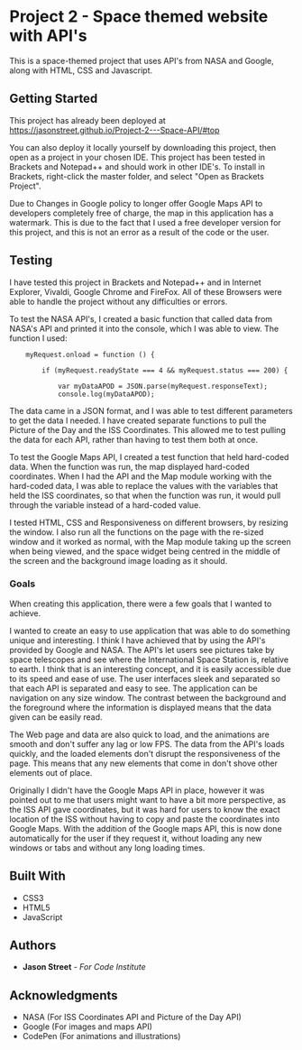 # Project 2 - Space themed website with API's

This is a space-themed project that uses API's from NASA and Google, along with HTML, CSS and Javascript.

## Getting Started

This project has already been deployed at https://jasonstreet.github.io/Project-2---Space-API/#top

You can also deploy it locally yourself by downloading this project, then open as a project in your chosen IDE. This project has been tested in Brackets and Notepad++ and should work in other IDE's. To install in Brackets, right-click the master folder, and select "Open as Brackets Project".

Due to Changes in Google policy to longer offer Google Maps API to developers completely free of charge, the map in this application has a watermark. This is due to the fact that I used a free developer version for this project, and this is not an error as a result of the code or the user.

## Testing

I have tested this project in Brackets and Notepad++ and in Internet Explorer, Vivaldi, Google Chrome and FireFox. All of these Browsers were able to handle the project without any difficulties or errors.

To test the NASA API's, I created a basic function that called data from NASA's API and printed it into the console, which I was able to view. The function I used:

```
    myRequest.onload = function () {
        
        if (myRequest.readyState === 4 && myRequest.status === 200) {
            
            var myDataAPOD = JSON.parse(myRequest.responseText);
            console.log(myDataAPOD);
```

The data came in a JSON format, and I was able to test different parameters to get the data I needed. I have created separate functions to pull the Picture of the Day and the ISS Coordinates. This allowed me to test pulling the data for each API, rather than having to test them both at once.

To test the Google Maps API, I created a test function that held hard-coded data. When the function was run, the map displayed hard-coded coordinates. When I had the API and the Map module working with the hard-coded data, I was able to replace the values with the variables that held the ISS coordinates, so that when the function was run, it would pull through the variable instead of a hard-coded value.

I tested HTML, CSS and Responsiveness on different browsers, by resizing the window. I also run all the functions on the page with the re-sized window and it worked as normal, with the Map module taking up the screen when being viewed, and the space widget being centred in the middle of the screen and the background image loading as it should.

### Goals

When creating this application, there were a few goals that I wanted to achieve.

I wanted to create an easy to use application that was able to do something unique and interesting. I think I have achieved that by using the API's provided by Google and NASA. The API's let users see pictures take by space telescopes and see where the International Space Station is, relative to earth. I think that is an interesting concept, and it is easily accessible due to its speed and ease of use. The user interfaces sleek and separated so that each API is separated and easy to see. The application can be navigation on any size window. The contrast between the background and the foreground where the information is displayed means that the data given can be easily read.

The Web page and data are also quick to load, and the animations are smooth and don't suffer any lag or low FPS. The data from the API's loads quickly, and the loaded elements don't disrupt the responsiveness of the page. This means that any new elements that come in don't shove other elements out of place. 

Originally I didn't have the Google Maps API in place, however it was pointed out to me that users might want to have a bit more perspective, as the ISS API gave coordinates, but it was hard for users to know the exact location of the ISS without having to copy and paste the coordinates into Google Maps. With the addition of the Google maps API, this is now done automatically for the user if they request it, without loading any new windows or tabs and without any long loading times.


## Built With

* CSS3
* HTML5
* JavaScript


## Authors

* **Jason Street** - *For Code Institute*


## Acknowledgments

* NASA (For ISS Coordinates API and Picture of the Day API)
* Google (For images and maps API)
* CodePen (For animations and illustrations)
